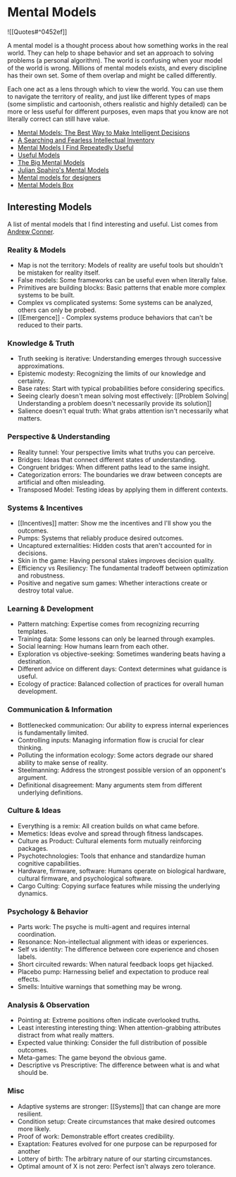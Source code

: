 # Mental Models

![[Quotes#^0452ef]]

A mental model is a thought process about how something works in the real world. They can help to shape behavior and set an approach to solving problems (a personal algorithm). The world is confusing when your model of the world is wrong. Millions of mental models exists, and every discipline has their own set. Some of them overlap and might be called differently.

Each one act as a lens through which to view the world. You can use them to navigate the territory of reality, and just like different types of maps (some simplistic and cartoonish, others realistic and highly detailed) can be more or less useful for different purposes, even maps that you know are not literally correct can still have value.

- [Mental Models: The Best Way to Make Intelligent Decisions](https://www.farnamstreetblog.com/mental-models/)
- [A Searching and Fearless Intellectual Inventory](https://www.facebook.com/notes/kent-beck/a-searching-and-fearless-intellectual-inventory/1179765038723025)
- [Mental Models I Find Repeatedly Useful](https://medium.com/@yegg/mental-models-i-find-repeatedly-useful-936f1cc405d#.vvrgpsu13)
- [Useful Models](http://www.defmacro.org/2016/12/22/models.html)
- [The Big Mental Models](https://jamesclear.com/mental-models)
- [Julian Spahiro's Mental Models](https://www.julian.com/blog/mental-model-examples)
- [Mental models for designers](https://dropbox.design/article/mental-models-for-designers)
- [Mental Models Box](https://www.mentalmodelsbox.com/explore)


## Interesting Models

A list of mental models that I find interesting and useful. List comes from [Andrew Conner](https://andrewconner.com/).

### Reality & Models

- Map is not the territory: Models of reality are useful tools but shouldn't be mistaken for reality itself.
- False models: Some frameworks can be useful even when literally false.
- Primitives are building blocks: Basic patterns that enable more complex systems to be built.
- Complex vs complicated systems: Some systems can be analyzed, others can only be probed.
- [[Emergence]] - Complex systems produce behaviors that can't be reduced to their parts.

### Knowledge & Truth

- Truth seeking is iterative: Understanding emerges through successive approximations.
- Epistemic modesty: Recognizing the limits of our knowledge and certainty.
- Base rates: Start with typical probabilities before considering specifics.
- Seeing clearly doesn't mean solving most effectively: [[Problem Solving| Understanding a problem doesn't necessarily provide its solution]]
- Salience doesn't equal truth: What grabs attention isn't necessarily what matters.

### Perspective & Understanding

- Reality tunnel: Your perspective limits what truths you can perceive.
- Bridges: Ideas that connect different states of understanding.
- Congruent bridges: When different paths lead to the same insight.
- Categorization errors: The boundaries we draw between concepts are artificial and often misleading.
- Transposed Model: Testing ideas by applying them in different contexts.

### Systems & Incentives

- [[Incentives]] matter: Show me the incentives and I'll show you the outcomes.
- Pumps: Systems that reliably produce desired outcomes.
- Uncaptured externalities: Hidden costs that aren't accounted for in decisions.
- Skin in the game: Having personal stakes improves decision quality.
- Efficiency vs Resiliency: The fundamental tradeoff between optimization and robustness.
- Positive and negative sum games: Whether interactions create or destroy total value.

### Learning & Development

- Pattern matching: Expertise comes from recognizing recurring templates.
- Training data: Some lessons can only be learned through examples.
- Social learning: How humans learn from each other.
- Exploration vs objective-seeking: Sometimes wandering beats having a destination.
- Different advice on different days: Context determines what guidance is useful.
- Ecology of practice: Balanced collection of practices for overall human development.

### Communication & Information

- Bottlenecked communication: Our ability to express internal experiences is fundamentally limited.
- Controlling inputs: Managing information flow is crucial for clear thinking.
- Polluting the information ecology: Some actors degrade our shared ability to make sense of reality.
- Steelmanning: Address the strongest possible version of an opponent's argument.
- Definitional disagreement: Many arguments stem from different underlying definitions.

### Culture & Ideas

- Everything is a remix: All creation builds on what came before.
- Memetics: Ideas evolve and spread through fitness landscapes.
- Culture as Product: Cultural elements form mutually reinforcing packages.
- Psychotechnologies: Tools that enhance and standardize human cognitive capabilities.
- Hardware, firmware, software: Humans operate on biological hardware, cultural firmware, and psychological software.
- Cargo Culting: Copying surface features while missing the underlying dynamics.

### Psychology & Behavior

- Parts work: The psyche is multi-agent and requires internal coordination.
- Resonance: Non-intellectual alignment with ideas or experiences.
- Self vs identity: The difference between core experience and chosen labels.
- Short circuited rewards: When natural feedback loops get hijacked.
- Placebo pump: Harnessing belief and expectation to produce real effects.
- Smells: Intuitive warnings that something may be wrong.

### Analysis & Observation

- Pointing at: Extreme positions often indicate overlooked truths.
- Least interesting interesting thing: When attention-grabbing attributes distract from what really matters.
- Expected value thinking: Consider the full distribution of possible outcomes.
- Meta-games: The game beyond the obvious game.
- Descriptive vs Prescriptive: The difference between what is and what should be.

### Misc

- Adaptive systems are stronger: [[Systems]] that can change are more resilient.
- Condition setup: Create circumstances that make desired outcomes more likely.
- Proof of work: Demonstrable effort creates credibility.
- Exaptation: Features evolved for one purpose can be repurposed for another
- Lottery of birth: The arbitrary nature of our starting circumstances.
- Optimal amount of X is not zero: Perfect isn't always zero tolerance.
